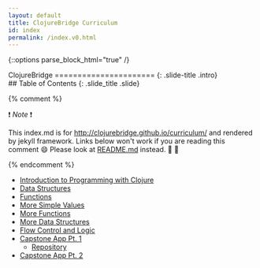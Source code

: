 ```yaml
---
layout: default
title: ClojureBridge Curriculum
id: index
permalink: /index.v0.html
---
```


{::options parse_block_html="true" /}

<section>
ClojureBridge
======================
{: .slide-title .intro}
</section>

 <section>
## Table of Contents
{: .slide_title .slide}

{% comment %}

:exclamation: _Note_ :exclamation:

This index.md is for http://clojurebridge.github.io/curriculum/
and rendered by jekyll framework.
Links below won't work if you are reading this comment :smile:
Please look at [README.md](README.md) instead. :green_heart: :blue_heart:

{% endcomment %}

* [Introduction to Programming with Clojure](outline.v0/intro.html)
* [Data Structures](outline.v0/data_structures.html)
* [Functions](outline.v0/functions.html)
* [More Simple Values](outline.v0/simple_values2.html)
* [More Functions](outline.v0/functions2.html)
* [More Data Structures](outline.v0/data_structures2.html)
* [Flow Control and Logic](outline.v0/flow_control.html)
* [Capstone App Pt. 1](https://github.com/ClojureBridge/drawing/blob/master/curriculum/first-program.md)
    * [Repository](https://github.com/ClojureBridge/drawing/blob/master/README.md)
* [Capstone App Pt. 2](https://github.com/ClojureBridge/drawing/blob/master/curriculum/create-something.md)
</section>
